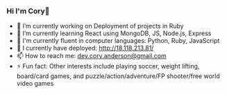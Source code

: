 ### Hi I'm Cory👋



- 🔭 I’m currently working on Deployment of projects in Ruby
- 🌱 I’m currently learning React using MongoDB, JS, Node.js, Express
- 💪 I'm currently fluent in computer languages: Python, Ruby, JavaScript
- 🔬 I currently have deployed: http://18.118.213.81/
- 📫 How to reach me: dev.cory.anderson@gmail.com
- ⚡ Fun fact: Other interests include playing soccer, weight lifting, board/card games, and puzzle/action/adventure/FP shooter/free world video games

